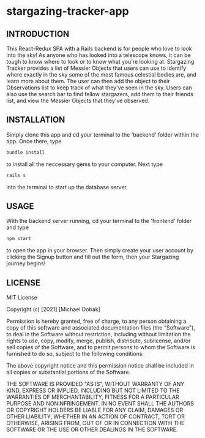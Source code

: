 # stargazing-tracker-app

## INTRODUCTION

This React-Redux SPA with a Rails backend is for people who love to look into the sky! As anyone who has looked into a telescope knows, it can be tough to know where to look or to know what you're looking at. Stargazing Tracker provides a list of Messier Objects that users can use to identify where exactly in the sky some of the most famous celestial bodies are, and learn more about them. The user can then add the object to their Observations list to keep track of what they've seen in the sky. Users can also use the search bar to find fellow stargazers, add them to their friends list, and view the Messier Objects that they've observed.

## INSTALLATION

Simply clone this app and cd your terminal to the 'backend' folder within the app. Once there, type

```bash
bundle install
```

to install all the neccessary gems to your computer. Next type

```bash
rails s
```

into the terminal to start up the database server.

## USAGE

With the backend server running, cd your terminal to the 'frontend' folder and type

```bash
npm start
```

to open the app in your browser. Then simply create your user account by clicking the Signup button and fill out the form, then your Stargazing journey begins!

## LICENSE

MIT License

Copyright (c) [2021] [Michael Dobak]

Permission is hereby granted, free of charge, to any person obtaining a copy of this software and associated documentation files (the "Software"), to deal in the Software without restriction, including without limitation the rights to use, copy, modify, merge, publish, distribute, sublicense, and/or sell copies of the Software, and to permit persons to whom the Software is furnished to do so, subject to the following conditions:

The above copyright notice and this permission notice shall be included in all copies or substantial portions of the Software.

THE SOFTWARE IS PROVIDED "AS IS", WITHOUT WARRANTY OF ANY KIND, EXPRESS OR IMPLIED, INCLUDING BUT NOT LIMITED TO THE WARRANTIES OF MERCHANTABILITY, FITNESS FOR A PARTICULAR PURPOSE AND NONINFRINGEMENT. IN NO EVENT SHALL THE AUTHORS OR COPYRIGHT HOLDERS BE LIABLE FOR ANY CLAIM, DAMAGES OR OTHER LIABILITY, WHETHER IN AN ACTION OF CONTRACT, TORT OR OTHERWISE, ARISING FROM, OUT OF OR IN CONNECTION WITH THE SOFTWARE OR THE USE OR OTHER DEALINGS IN THE SOFTWARE.
